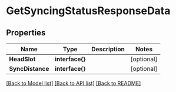 # GetSyncingStatusResponseData

## Properties

Name | Type | Description | Notes
------------ | ------------- | ------------- | -------------
**HeadSlot** | **interface{}** |  | [optional] 
**SyncDistance** | **interface{}** |  | [optional] 

[[Back to Model list]](../README.md#documentation-for-models) [[Back to API list]](../README.md#documentation-for-api-endpoints) [[Back to README]](../README.md)


